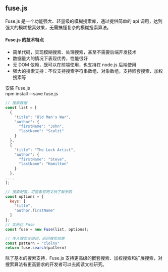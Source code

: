 ## fuse.js

Fuse.js 是一个功能强大、轻量级的模糊搜索库，通过提供简单的 api 调用，达到强大的模糊搜索效果，无需搞懂复杂的模糊搜索算法。

#### Fuse.js 的技术特点

- 简单代码，实现模糊搜索、处理搜索，甚至不需要后端开发技术
- 数据量大的情况下表现优秀，性能很好
- 无 DOM 依赖，既可以在前端使用，也支持在 node.js 后端使用
- 强大的搜索支持：不仅支持搜索字符串数组、对象数组，支持嵌套搜索、加权搜索等

安装 Fuse.js  
npm install --save fuse.js

```js
// 搜索数据
const list = [
  {
    "title": "Old Man's War",
    "author": {
      "firstName": "John",
      "lastName": "Scalzi"
    }
  },
  {
    "title": "The Lock Artist",
    "author": {
      "firstName": "Steve",
      "lastName": "Hamilton"
    }
  },
....
];

// 搜索配置，可查看官网文档了解参数
const options = {
  keys: [
    "title",
    "author.firstName"
  ]
};
// 实例化 Fuse
const fuse = new Fuse(list, options);

// 传入搜索关键词，返回搜索结果
const pattern = "clolny"
return fuse.search(pattern)
```

除了基本的搜索支持，Fuse.js 支持更高级的嵌套搜索、加权搜索和扩展搜索，对搜索算法有更高要求的开发者可以去阅读文档研究。
